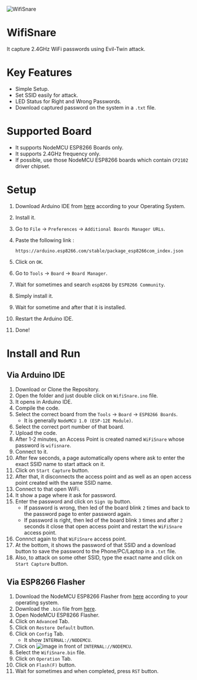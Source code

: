 ![WifiSnare](https://github.com/user-attachments/assets/19673186-c069-45de-b324-15bd16aaa3aa)

# WifiSnare
It capture 2.4GHz WiFi passwords using Evil-Twin attack.

# Key Features
- Simple Setup.
- Set SSID easily for attack.
- LED Status for Right and Wrong Passwords.
- Download captured password on the system in a `.txt` file.

# Supported Board
- It supports NodeMCU ESP8266 Boards only.
- It supports 2.4GHz frequency only.
- If possible, use those NodeMCU ESP8266 boards which contain `CP2102` driver chipset.

# Setup
1. Download Arduino IDE from [here](https://www.arduino.cc/en/software) according to your Operating System.
2. Install it.
3. Go to `File` → `Preferences` → `Additional Boards Manager URLs`.
4. Paste the following link :
   
   ```
   https://arduino.esp8266.com/stable/package_esp8266com_index.json
   ```
5. Click on `OK`.
6. Go to `Tools` → `Board` → `Board Manager`.
7. Wait for sometimes and search `esp8266` by `ESP8266 Community`.
8. Simply install it.
9. Wait for sometime and after that it is installed.
10. Restart the Arduino IDE.
11. Done!

# Install and Run
## Via Arduino IDE
1. Download or Clone the Repository.
2. Open the folder and just double click on `WifiSnare.ino` file.
3. It opens in Arduino IDE.
4. Compile the code.
5. Select the correct board from the `Tools` → `Board` → `ESP8266 Boards`.
   - It is generally `NodeMCU 1.0 (ESP-12E Module)`.
6. Select the correct port number of that board.
7. Upload the code.
8. After 1-2 minutes, an Access Point is created named `WiFiSnare` whose password is `wifisnare`.
9. Connect to it.
10. After few seconds, a page automatically opens where ask to enter the exact SSID name to start attack on it.
11. Click on `Start Capture` button.
12. After that, it disconnects the access point and as well as an open access point created with the same SSID name.
13. Connect to that open WiFi.
14. It show a page where it ask for password.
15. Enter the password and click on `Sign Up` button.
    - If password is wrong, then led of the board blink `2` times and back to the password page to enter password again.
    - If password is right, then led of the board blink `3` times and after `2` seconds it close that open access point and restart the `WiFiSnare` access point.
16. Connnct again to that `WiFiSnare` access point.
17. At the bottom, it shows the password of that SSID and a download button to save the password to the Phone/PC/Laptop in a `.txt` file.
18. Also, to attack on some other SSID, type the exact name and click on `Start Capture` button.
## Via ESP8266 Flasher
1. Download the NodeMCU ESP8266 Flasher from [here](https://github.com/nodemcu/nodemcu-flasher) according to your operating system.
2. Download the `.bin` file from [here](https://github.com/wirebits/WifiSnare/releases/download/v1.0/WifiSnare.bin).
3. Open NodeMCU ESP8266 Flasher.
4. Click on `Advanced` Tab.
5. Click on `Restore Default` button.
6. Click on `Config` Tab.
   - It show `INTERNAL://NODEMCU`.
7. Click on ![image](https://github.com/user-attachments/assets/1540d7e8-514a-4e60-a29d-3019699868df) in front of `INTERNAL://NODEMCU`.
8. Select the `WifiSnare.bin` file.
9. Click on `Operation` Tab.
10. Click on `Flash(F)` button.
12. Wait for sometimes and when completed, press `RST` button.
